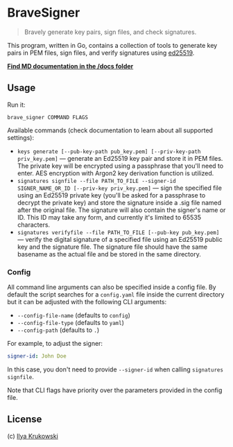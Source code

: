 # BraveSigner

> Bravely generate key pairs, sign files, and check signatures.

This program, written in Go, contains a collection of tools to generate key pairs in PEM files, sign files, and verify signatures using [ed25519](https://ed25519.cr.yp.to/).

**[Find MD documentation in the /docs folder](./docs/brave_signer.md)**

## Usage

Run it:

```
brave_signer COMMAND FLAGS
```

Available commands (check documentation to learn about all supported settings):

* `keys generate [--pub-key-path pub_key.pem] [--priv-key-path priv_key.pem]` — generate an Ed25519 key pair and store it in PEM files. The private key will be encrypted using a passphrase that you'll need to enter. AES encryption with Argon2 key derivation function is utilized.
* `signatures signfile --file PATH_TO_FILE --signer-id SIGNER_NAME_OR_ID [--priv-key priv_key.pem]` — sign the specified file using an Ed25519 private key (you'll be asked for a passphrase to decrypt the private key) and store the signature inside a .sig file named after the original file. The signature will also contain the signer's name or ID. This ID may take any form, and currently it's limited to 65535 characters.
* `signatures verifyfile --file PATH_TO_FILE [--pub-key pub_key.pem]` — verify the digital signature of a specified file using an Ed25519 public key and the signature file. The signature file should have the same basename as the actual file and be stored in the same directory.

### Config

All command line arguments can also be specified inside a config file. By default the script searches for a `config.yaml` file inside the current directory but it can be adjusted with the following CLI arguments:

* `--config-file-name` (defaults to `config`)
* `--config-file-type` (defaults to `yaml`)
* `--config-path` (defaults to `.`)

For example, to adjust the signer:

```yaml
signer-id: John Doe
```

In this case, you don't need to provide `--signer-id` when calling `signatures signfile`.

Note that CLI flags have priority over the parameters provided in the config file.

## License

(c) [Ilya Krukowski](https://bodrovis.tech)
